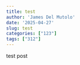 ```yaml
---
title: test
author: 'James Del Mutolo'
date: '2025-04-27'
slug: test
categories: ["123"]
tags: ["312"]
---
```


test post